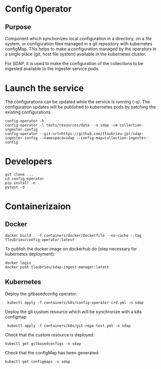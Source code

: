 # Config Operator

## Purpose

Component which synchonizes local configuration in a directory, on a file system, or configuration files managed in a git repository with kubernetes configMap.
This helps to make a configuration managed by the operators in a single place (git, host file system) available in the kubernetes cluster.

For SDAP, it is used to make the configuration of the collections to be ingested available to the ingester service pods.

# Launch the service

The configurations can be updated while the service is running (-u). The configuration updates will be published to kubernetes pods by patching the existing configurations.

    config-operator -h
    config-operator -l tests/resources/data  -n sdap -cm collection-ingester-config
    config-operator --git-url=https://github.com/tloubrieu-jpl/sdap-ingester-config --namespace=sdap --config-map=collection-ingester-config

# Developers

    git clone ...
    cd config_operator
    pip install -e .
    pytest -d

# Containerizaion

## Docker

    docker build . -f containers/docker/Dockerfile --no-cache --tag tloubrieu/config-operator:latest
        
To publish the docker image on dockerhub do (step necessary for kubernetes deployment):

    docker login
    docker push tloubrieu/sdap-ingest-manager:latest
    
## Kubernetes
    
Deploy the gitbasedconfig operator:

     kubectl apply -f containers/k8s/config-operator-crd.yml -n sdap
     
Deploy the git custom resource which will be synchronize with a k8s configmap

     kubectl apply -f containers/k8s/git-repo-test.yml -n sdap
     
Check that the custom resource is deployed:

    kubectl get gitbasedconfigs -n sdap
    
Check that the configMap has been generated:

    kubectl get configmaps -n sdap
    

    
    